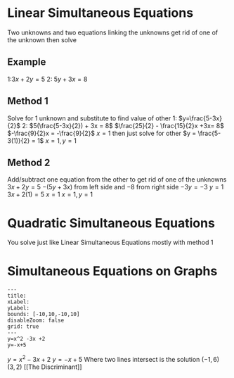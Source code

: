 # Linear Simultaneous Equations
Two unknowns and two equations linking the unknowns
get rid of one of the unknown then solve
## Example
1:$3x + 2y =5$     2: $5y+3x=8$
## Method 1
Solve for 1 unknown and substitute to find value of other
1:
$y=\frac{5-3x}{2}$
2:
$5(\frac{5-3x}{2}) + 3x = 8$
$\frac{25}{2} - \frac{15}{2}x +3x= 8$
$-\frac{9}{2}x = -\frac{9}{2}$
$x = 1$
then just solve for other
$y = \frac{5-3(1)}{2} = 1$
$x=1,y=1$
## Method 2
Add/subtract one equation from the other to get rid of one of the unknowns
$3x+2y=5$
$-(5y+3x)$ from left side and $-8$ from right side
$-3y = -3$
$y=1$
$3x+2(1)=5$
$x=1$
$x=1,y=1$
# Quadratic Simultaneous Equations
You solve just like Linear Simultaneous Equations mostly with method 1
# Simultaneous Equations on Graphs
```functionplot
---
title: 
xLabel: 
yLabel: 
bounds: [-10,10,-10,10]
disableZoom: false
grid: true
---
y=x^2 -3x +2
y=-x+5
```
$y=x^2 -3x +2$
$y=-x+5$
Where two lines intersect is the solution
 $(-1,6)\; (3,2)$
[[The Discriminant]]